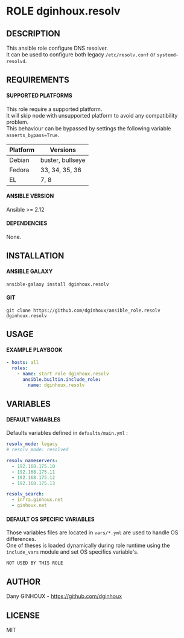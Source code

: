 # ROLE dginhoux.resolv



## DESCRIPTION


This ansible role configure DNS resolver.<br />
It can be used to configure both legacy `/etc/resolv.conf` or `systemd-resolvd`.



## REQUIREMENTS

#### SUPPORTED PLATFORMS

This role require a supported platform.<br />
It will skip node with unsupported platform to avoid any compatibility problem.<br />
This behaviour can be bypassed by settings the following variable `asserts_bypass=True`.

| Platform | Versions |
|----------|----------|
| Debian | buster, bullseye |
| Fedora | 33, 34, 35, 36 |
| EL | 7, 8 |

#### ANSIBLE VERSION

Ansible >= 2.12

#### DEPENDENCIES

None.



## INSTALLATION

#### ANSIBLE GALAXY

```shell
ansible-galaxy install dginhoux.resolv
```
#### GIT

```shell
git clone https://github.com/dginhoux/ansible_role.resolv dginhoux.resolv
```


## USAGE

#### EXAMPLE PLAYBOOK

```yaml
- hosts: all
  roles:
    - name: start role dginhoux.resolv
      ansible.builtin.include_role:
        name: dginhoux.resolv
```


## VARIABLES

#### DEFAULT VARIABLES

Defaults variables defined in `defaults/main.yml` : 

```yaml
resolv_mode: legacy
# resolv_mode: resolved

resolv_nameservers:
  - 192.168.175.10
  - 192.168.175.11
  - 192.168.175.12
  - 192.168.175.13

resolv_search:
  - infra.ginhoux.net
  - ginhoux.net
```

#### DEFAULT OS SPECIFIC VARIABLES

Those variables files are located in `vars/*.yml` are used to handle OS differences.<br />
One of theses is loaded dynamically during role runtime using the `include_vars` module and set OS specifics variable's.

`NOT USED BY THIS ROLE`



## AUTHOR

Dany GINHOUX - https://github.com/dginhoux



## LICENSE

MIT
